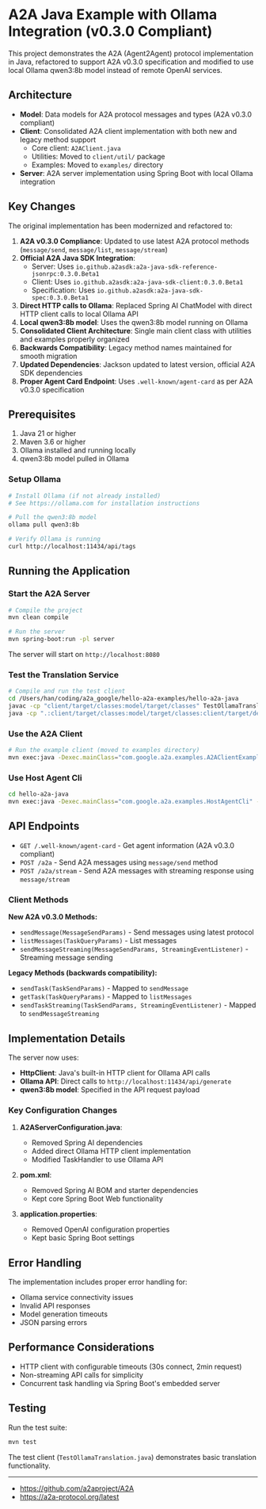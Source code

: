 # A2A Java Example with Ollama Integration (v0.3.0 Compliant)

This project demonstrates the A2A (Agent2Agent) protocol implementation in Java, refactored to support A2A v0.3.0 specification and modified to use local Ollama qwen3:8b model instead of remote OpenAI services.

## Architecture

- **Model**: Data models for A2A protocol messages and types (A2A v0.3.0 compliant)
- **Client**: Consolidated A2A client implementation with both new and legacy method support
  - Core client: `A2AClient.java`
  - Utilities: Moved to `client/util/` package
  - Examples: Moved to `examples/` directory
- **Server**: A2A server implementation using Spring Boot with local Ollama integration

## Key Changes

The original implementation has been modernized and refactored to:

1. **A2A v0.3.0 Compliance**: Updated to use latest A2A protocol methods (`message/send`, `message/list`, `message/stream`)
2. **Official A2A Java SDK Integration**: 
   - Server: Uses `io.github.a2asdk:a2a-java-sdk-reference-jsonrpc:0.3.0.Beta1`
   - Client: Uses `io.github.a2asdk:a2a-java-sdk-client:0.3.0.Beta1`
   - Specification: Uses `io.github.a2asdk:a2a-java-sdk-spec:0.3.0.Beta1`
3. **Direct HTTP calls to Ollama**: Replaced Spring AI ChatModel with direct HTTP client calls to local Ollama API
4. **Local qwen3:8b model**: Uses the qwen3:8b model running on Ollama
5. **Consolidated Client Architecture**: Single main client class with utilities and examples properly organized
6. **Backwards Compatibility**: Legacy method names maintained for smooth migration
7. **Updated Dependencies**: Jackson updated to latest version, official A2A SDK dependencies
8. **Proper Agent Card Endpoint**: Uses `.well-known/agent-card` as per A2A v0.3.0 specification

## Prerequisites

1. Java 21 or higher
2. Maven 3.6 or higher
3. Ollama installed and running locally
4. qwen3:8b model pulled in Ollama

### Setup Ollama

```bash
# Install Ollama (if not already installed)
# See https://ollama.com for installation instructions

# Pull the qwen3:8b model
ollama pull qwen3:8b

# Verify Ollama is running
curl http://localhost:11434/api/tags
```

## Running the Application

### Start the A2A Server

```bash
# Compile the project
mvn clean compile

# Run the server
mvn spring-boot:run -pl server
```

The server will start on `http://localhost:8080`

### Test the Translation Service

```bash
# Compile and run the test client
cd /Users/han/coding/a2a_google/hello-a2a-examples/hello-a2a-java
javac -cp "client/target/classes:model/target/classes" TestOllamaTranslation.java
java -cp ".:client/target/classes:model/target/classes:client/target/dependency/*" TestOllamaTranslation
```

### Use the A2A Client

```bash
# Run the example client (moved to examples directory)
mvn exec:java -Dexec.mainClass="com.google.a2a.examples.A2AClientExample" -pl examples
```

### Use Host Agent Cli

```bash
cd hello-a2a-java
mvn exec:java -Dexec.mainClass="com.google.a2a.examples.HostAgentCli" -Dexec.args="--auto-start" -pl examples
```

## API Endpoints

- `GET /.well-known/agent-card` - Get agent information (A2A v0.3.0 compliant)
- `POST /a2a` - Send A2A messages using `message/send` method
- `POST /a2a/stream` - Send A2A messages with streaming response using `message/stream`

### Client Methods

**New A2A v0.3.0 Methods:**
- `sendMessage(MessageSendParams)` - Send messages using latest protocol
- `listMessages(TaskQueryParams)` - List messages
- `sendMessageStreaming(MessageSendParams, StreamingEventListener)` - Streaming message sending

**Legacy Methods (backwards compatibility):**
- `sendTask(TaskSendParams)` - Mapped to `sendMessage`
- `getTask(TaskQueryParams)` - Mapped to `listMessages`
- `sendTaskStreaming(TaskSendParams, StreamingEventListener)` - Mapped to `sendMessageStreaming`

## Implementation Details

The server now uses:

- **HttpClient**: Java's built-in HTTP client for Ollama API calls
- **Ollama API**: Direct calls to `http://localhost:11434/api/generate`
- **qwen3:8b model**: Specified in the API request payload

### Key Configuration Changes

1. **A2AServerConfiguration.java**:

   - Removed Spring AI dependencies
   - Added direct Ollama HTTP client implementation
   - Modified TaskHandler to use Ollama API

2. **pom.xml**:

   - Removed Spring AI BOM and starter dependencies
   - Kept core Spring Boot Web functionality

3. **application.properties**:
   - Removed OpenAI configuration properties
   - Kept basic Spring Boot settings

## Error Handling

The implementation includes proper error handling for:

- Ollama service connectivity issues
- Invalid API responses
- Model generation timeouts
- JSON parsing errors

## Performance Considerations

- HTTP client with configurable timeouts (30s connect, 2min request)
- Non-streaming API calls for simplicity
- Concurrent task handling via Spring Boot's embedded server

## Testing

Run the test suite:

```bash
mvn test
```

The test client (`TestOllamaTranslation.java`) demonstrates basic translation functionality.

----

- https://github.com/a2aproject/A2A
- https://a2a-protocol.org/latest